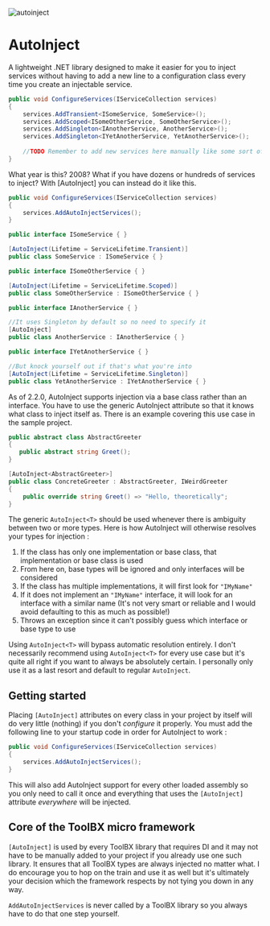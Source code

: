 ![autoinject](https://user-images.githubusercontent.com/5889860/134765804-86714a82-be40-4434-8aa9-d570a4735ae6.png)

# AutoInject
A lightweight .NET library designed to make it easier for you to inject services without having to add a new line to a configuration class every time you create an injectable service.

```cs
public void ConfigureServices(IServiceCollection services)
{
    services.AddTransient<ISomeService, SomeService>();
    services.AddScoped<ISomeOtherService, SomeOtherService>();
    services.AddSingleton<IAnotherService, AnotherService>();
    services.AddSingleton<IYetAnotherService, YetAnotherService>();
    
    //TODO Remember to add new services here manually like some sort of animal
}
```

What year is this? 2008? What if you have dozens or hundreds of services to inject? With [AutoInject] you can instead do it like this. 

```cs
public void ConfigureServices(IServiceCollection services)
{
    services.AddAutoInjectServices();
}

public interface ISomeService { }

[AutoInject(Lifetime = ServiceLifetime.Transient)]
public class SomeService : ISomeService { }

public interface ISomeOtherService { }

[AutoInject(Lifetime = ServiceLifetime.Scoped)]
public class SomeOtherService : ISomeOtherService { }

public interface IAnotherService { }

//It uses Singleton by default so no need to specify it
[AutoInject]
public class AnotherService : IAnotherService { }

public interface IYetAnotherService { }

//But knock yourself out if that's what you're into
[AutoInject(Lifetime = ServiceLifetime.Singleton)]
public class YetAnotherService : IYetAnotherService { }
```

As of 2.2.0, AutoInject supports injection via a base class rather than an interface. You have to use the generic AutoInject<T> attribute so that it knows what class to inject itself as. There is an example covering this use case in the sample project.

```cs
public abstract class AbstractGreeter
{
   public abstract string Greet();
}

[AutoInject<AbstractGreeter>]
public class ConcreteGreeter : AbstractGreeter, IWeirdGreeter
{
    public override string Greet() => "Hello, theoretically";
}
```

The generic `AutoInject<T>` should be used whenever there is ambiguity between two or more types. Here is how AutoInject will otherwise resolves your types for injection : 

1. If the class has only one implementation or base class, that implementation or base class is used
2. From here on, base types will be ignored and only interfaces will be considered
3. If the class has multiple implementations, it will first look for `"IMyName"`
4. If it does not implement an `"IMyName"` interface, it will look for an interface with a similar name (It's not very smart or reliable and I would avoid defaulting to this as much as possible!)
5. Throws an exception since it can't possibly guess which interface or base type to use

Using `AutoInject<T>` will bypass automatic resolution entirely. I don't necessarily recommend using `AutoInject<T>` for every use case but it's quite all right if you want to always be absolutely certain. I personally only use it as a last resort and default to regular `AutoInject`.

## Getting started

Placing `[AutoInject]` attributes on every class in your project by itself will do very little (nothing) if you don't _configure_ it properly. You must add the following line to your startup code in order for AutoInject to work :

```cs
public void ConfigureServices(IServiceCollection services)
{
    services.AddAutoInjectServices();
}
```

This will also add AutoInject support for every other loaded assembly so you only need to call it once and everything that uses the `[AutoInject]` attribute _everywhere_ will be injected.

## Core of the ToolBX micro framework
`[AutoInject]` is used by every ToolBX library that requires DI and it may not have to be manually added to your project if you already use one such library. It ensures that all ToolBX types are always injected no matter what. I do encourage you to hop on the train and use it as well but it's ultimately your decision which the framework respects by not tying you down in any way.

`AddAutoInjectServices` is never called by a ToolBX library so you always have to do that one step yourself. 